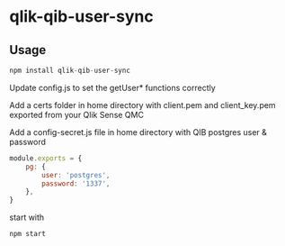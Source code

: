 # qlik-qib-user-sync

## Usage

```js
npm install qlik-qib-user-sync
```

Update config.js to set the getUser* functions correctly

Add a certs folder in home directory with client.pem and client_key.pem exported from your Qlik Sense QMC

Add a config-secret.js file in home directory with QIB postgres user & password

```js
module.exports = {
    pg: {
        user: 'postgres',
        password: '1337',
    },
}
```

start with

```js
npm start
```